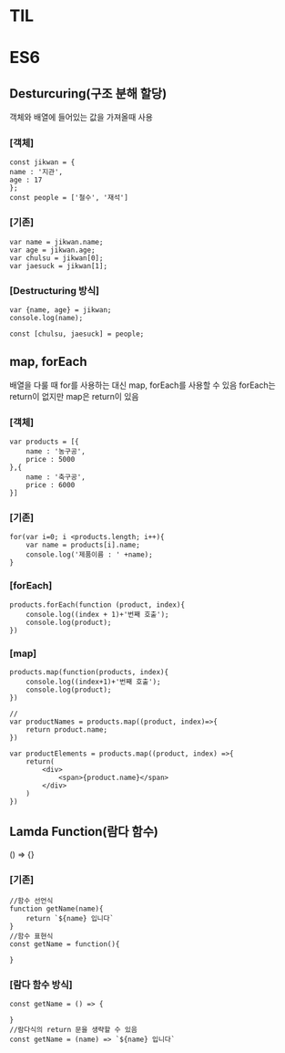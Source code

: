 # TIL

# ES6

## Desturcuring(구조 분해 할당)

객체와 배열에 들어있는 값을 가져올때 사용

### [객체]

```
const jikwan = {
name : '지관',
age : 17
};
const people = ['철수', '재석']
```

### [기존]

```
var name = jikwan.name;
var age = jikwan.age;
var chulsu = jikwan[0];
var jaesuck = jikwan[1];
```

### [Destructuring 방식]

```
var {name, age} = jikwan;
console.log(name);

const [chulsu, jaesuck] = people;
```

## map, forEach

배열을 다룰 때 for를 사용하는 대신 map, forEach를 사용할 수 있음
forEach는 return이 없지만 map은 return이 있음

### [객체]

```
var products = [{
    name : '농구공',
    price : 5000
},{
    name : '축구공',
    price : 6000
}]
```

### [기존]

```
for(var i=0; i <products.length; i++){
    var name = products[i].name;
    console.log('제품이름 : ' +name);
}
```

### [forEach]

```
products.forEach(function (product, index){
    console.log((index + 1)+'번째 호출');
    console.log(product);
})
```

### [map]

```
products.map(function(products, index){
    console.log((index+1)+'번째 호출');
    console.log(product);
})
```

```
//
var productNames = products.map((product, index)=>{
    return product.name;
})

var productElements = products.map((product, index) =>{
    return(
        <div>
            <span>{product.name}</span>
        </div>
    )
})
```

## Lamda Function(람다 함수)

() => {}

### [기존]

```
//함수 선언식
function getName(name){
    return `${name} 입니다`
}
//함수 표현식
const getName = function(){

}
```

### [람다 함수 방식]

```
const getName = () => {

}
//람다식의 return 문을 생략할 수 있음
const getName = (name) => `${name} 입니다`
```

<!-- ## 3항 연산자

3항 연산자는 if대신 사용
[기본]

```
const language
``` -->

